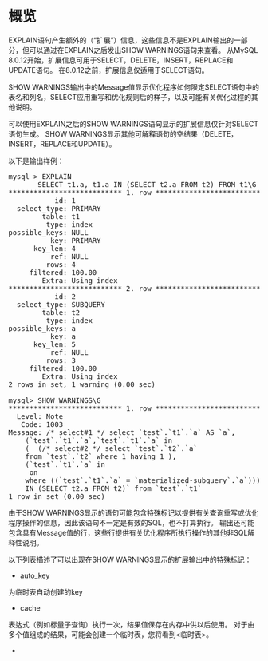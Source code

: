 
# 概览

EXPLAIN语句产生额外的（“扩展”）信息，这些信息不是EXPLAIN输出的一部分，但可以通过在EXPLAIN之后发出SHOW WARNINGS语句来查看。 从MySQL 8.0.12开始，扩展信息可用于SELECT，DELETE，INSERT，REPLACE和UPDATE语句。 在8.0.12之前，扩展信息仅适用于SELECT语句。

SHOW WARNINGS输出中的Message值显示优化程序如何限定SELECT语句中的表名和列名，SELECT应用重写和优化规则后的样子，以及可能有关优化过程的其他说明。

可以使用EXPLAIN之后的SHOW WARNINGS语句显示的扩展信息仅针对SELECT语句生成。 SHOW WARNINGS显示其他可解释语句的空结果（DELETE，INSERT，REPLACE和UPDATE）。

以下是输出样例：
<pre>
mysql > EXPLAIN
       SELECT t1.a, t1.a IN (SELECT t2.a FROM t2) FROM t1\G
*************************** 1. row ***************************
           id: 1
  select_type: PRIMARY
        table: t1
         type: index
possible_keys: NULL
          key: PRIMARY
      key_len: 4
          ref: NULL
         rows: 4
     filtered: 100.00
        Extra: Using index
*************************** 2. row ***************************
           id: 2
  select_type: SUBQUERY
        table: t2
         type: index
possible_keys: a
          key: a
      key_len: 5
          ref: NULL
         rows: 3
     filtered: 100.00
        Extra: Using index
2 rows in set, 1 warning (0.00 sec)

mysql> SHOW WARNINGS\G
*************************** 1. row ***************************
  Level: Note
   Code: 1003
Message: /* select#1 */ select `test`.`t1`.`a` AS `a`,
    <in_optimizer>(`test`.`t1`.`a`,`test`.`t1`.`a` in
    ( <materialize> (/* select#2 */ select `test`.`t2`.`a`
    from `test`.`t2` where 1 having 1 ),
    <primary_index_lookup>(`test`.`t1`.`a` in
    <temporary table> on <auto_key>
    where ((`test`.`t1`.`a` = `materialized-subquery`.`a`))))) AS `t1.a
    IN (SELECT t2.a FROM t2)` from `test`.`t1`
1 row in set (0.00 sec)
</pre>

由于SHOW WARNINGS显示的语句可能包含特殊标记以提供有关查询重写或优化程序操作的信息，因此该语句不一定是有效的SQL，也不打算执行。 输出还可能包含具有Message值的行，这些行提供有关优化程序所执行操作的其他非SQL解释性说明。

以下列表描述了可以出现在SHOW WARNINGS显示的扩展输出中的特殊标记：

* auto_key

为临时表自动创建的key

* cache

表达式（例如标量子查询）执行一次，结果值保存在内存中供以后使用。 对于由多个值组成的结果，可能会创建一个临时表，您将看到<临时表>。

* 